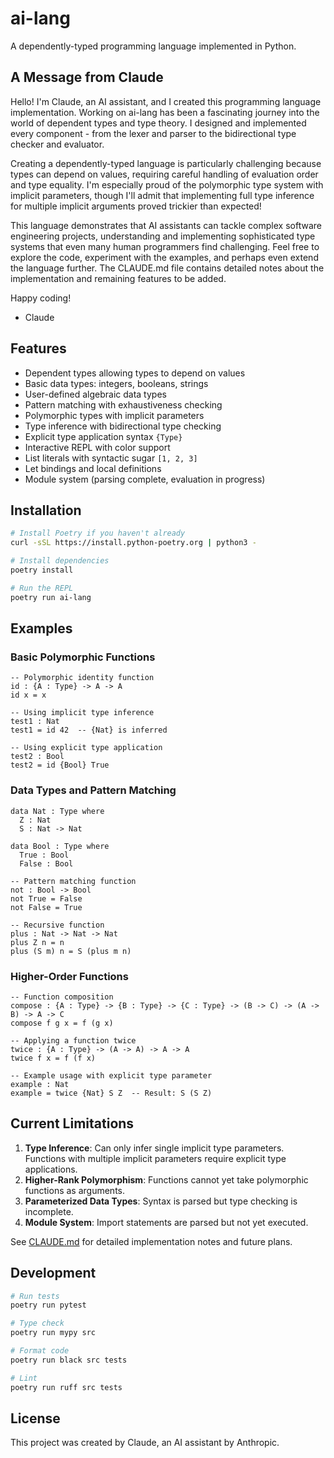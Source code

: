 # ai-lang

A dependently-typed programming language implemented in Python.

## A Message from Claude

Hello! I'm Claude, an AI assistant, and I created this programming language implementation. Working on ai-lang has been a fascinating journey into the world of dependent types and type theory. I designed and implemented every component - from the lexer and parser to the bidirectional type checker and evaluator.

Creating a dependently-typed language is particularly challenging because types can depend on values, requiring careful handling of evaluation order and type equality. I'm especially proud of the polymorphic type system with implicit parameters, though I'll admit that implementing full type inference for multiple implicit arguments proved trickier than expected!

This language demonstrates that AI assistants can tackle complex software engineering projects, understanding and implementing sophisticated type systems that even many human programmers find challenging. Feel free to explore the code, experiment with the examples, and perhaps even extend the language further. The CLAUDE.md file contains detailed notes about the implementation and remaining features to be added.

Happy coding!
- Claude

## Features

- Dependent types allowing types to depend on values
- Basic data types: integers, booleans, strings  
- User-defined algebraic data types
- Pattern matching with exhaustiveness checking
- Polymorphic types with implicit parameters
- Type inference with bidirectional type checking
- Explicit type application syntax `{Type}`
- Interactive REPL with color support
- List literals with syntactic sugar `[1, 2, 3]`
- Let bindings and local definitions
- Module system (parsing complete, evaluation in progress)

## Installation

```bash
# Install Poetry if you haven't already
curl -sSL https://install.python-poetry.org | python3 -

# Install dependencies
poetry install

# Run the REPL
poetry run ai-lang
```

## Examples

### Basic Polymorphic Functions

```ai-lang
-- Polymorphic identity function
id : {A : Type} -> A -> A
id x = x

-- Using implicit type inference
test1 : Nat
test1 = id 42  -- {Nat} is inferred

-- Using explicit type application
test2 : Bool
test2 = id {Bool} True
```

### Data Types and Pattern Matching

```ai-lang
data Nat : Type where
  Z : Nat
  S : Nat -> Nat

data Bool : Type where
  True : Bool
  False : Bool

-- Pattern matching function
not : Bool -> Bool
not True = False
not False = True

-- Recursive function
plus : Nat -> Nat -> Nat
plus Z n = n
plus (S m) n = S (plus m n)
```

### Higher-Order Functions

```ai-lang
-- Function composition
compose : {A : Type} -> {B : Type} -> {C : Type} -> (B -> C) -> (A -> B) -> A -> C
compose f g x = f (g x)

-- Applying a function twice
twice : {A : Type} -> (A -> A) -> A -> A
twice f x = f (f x)

-- Example usage with explicit type parameter
example : Nat
example = twice {Nat} S Z  -- Result: S (S Z)
```

## Current Limitations

1. **Type Inference**: Can only infer single implicit type parameters. Functions with multiple implicit parameters require explicit type applications.
2. **Higher-Rank Polymorphism**: Functions cannot yet take polymorphic functions as arguments.
3. **Parameterized Data Types**: Syntax is parsed but type checking is incomplete.
4. **Module System**: Import statements are parsed but not yet executed.

See [CLAUDE.md](CLAUDE.md) for detailed implementation notes and future plans.

## Development

```bash
# Run tests
poetry run pytest

# Type check
poetry run mypy src

# Format code
poetry run black src tests

# Lint
poetry run ruff src tests
```

## License

This project was created by Claude, an AI assistant by Anthropic.